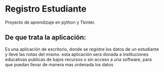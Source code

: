 # Registro Estudiante
Proyecto de aprendizaje en python y Tkinter.

## De que trata la aplicación:

Es una aplicación de escritorio, donde se registre los datos de un estudiante y lleve las notas del mismo. 
esta aplicación sera donada a instituciones educativas publicas de bajos recursos o sin acceso a una software, para que puedan llevar de manera mas ordenada los datos 
